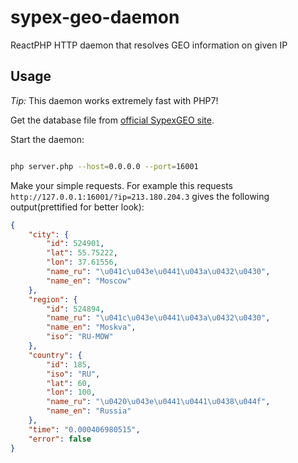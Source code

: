 # sypex-geo-daemon

ReactPHP HTTP daemon that resolves GEO information on given IP

## Usage

*Tip:* This daemon works extremely fast with PHP7!

Get the database file from [official SypexGEO site](https://sypexgeo.net/ru/download/).

Start the daemon:

```bash

php server.php --host=0.0.0.0 --port=16001

```

Make your simple requests. 
For example this requests `http://127.0.0.1:16001/?ip=213.180.204.3` gives the following output(prettified for better look):

```json
{
    "city": {
        "id": 524901,
        "lat": 55.75222,
        "lon": 37.61556,
        "name_ru": "\u041c\u043e\u0441\u043a\u0432\u0430",
        "name_en": "Moscow"
    },
    "region": {
        "id": 524894,
        "name_ru": "\u041c\u043e\u0441\u043a\u0432\u0430",
        "name_en": "Moskva",
        "iso": "RU-MOW"
    },
    "country": {
        "id": 185,
        "iso": "RU",
        "lat": 60,
        "lon": 100,
        "name_ru": "\u0420\u043e\u0441\u0441\u0438\u044f",
        "name_en": "Russia"
    },
    "time": "0.000406980515",
    "error": false
}
```
